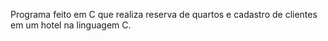 Programa feito em C que realiza reserva de quartos e cadastro de clientes em um hotel na linguagem C.
